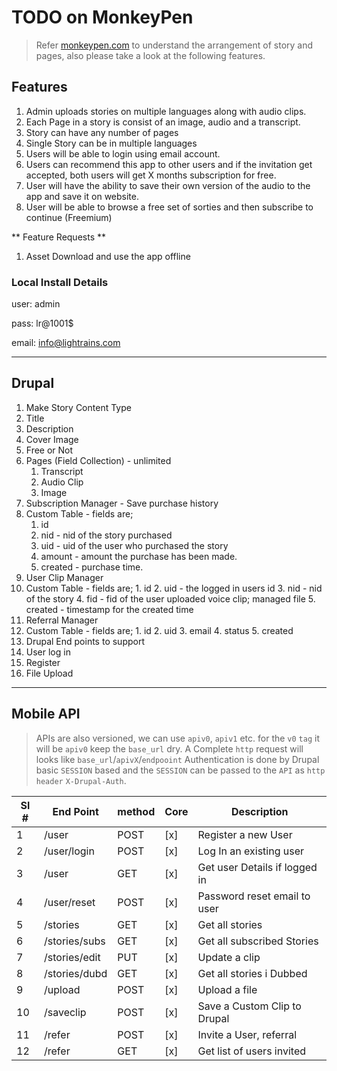 
# TODO on MonkeyPen
> Refer [monkeypen.com](http://monkeypen.com) to understand the arrangement of story and pages,
> also please take a look at the following features.

## Features

1. Admin uploads stories on multiple languages along with audio clips.
2. Each Page in a story is consist of an image, audio and a transcript.
3. Story can have any number of pages
4. Single Story can be in multiple languages
5. Users will be able to login using email account.
6. Users can recommend this app to other users and if the invitation get accepted, both users will get X months subscription for free.
7. User will have the ability to save their own version of the audio to the app and save it on website.
8. User will be able to browse a free set of sorties and then subscribe to continue (Freemium)

** Feature Requests **
1. Asset Download and use the app offline

### Local Install Details

user: admin

pass: lr@1001$

email: info@lightrains.com


-----

## Drupal

1. Make Story Content Type
 1. Title
 2. Description
 3. Cover Image
 4. Free or Not
 5. Pages (Field Collection) - unlimited
    1. Transcript
    2. Audio Clip
    3. Image
2. Subscription Manager - Save purchase history
 1. Custom Table - fields are;
    1. id
    2. nid - nid of the story purchased
    3. uid - uid of the user who purchased the story
    4. amount - amount the purchase has been made.
    5. created - purchase time.
3. User Clip Manager
  1. Custom Table - fields are;
    1. id
    2. uid - the logged in users id
    3. nid - nid of the story
    4. fid - fid of the user uploaded voice clip; managed file
    5. created - timestamp for the created time
4. Referral Manager
  1. Custom Table - fields are;
    1. id
    2. uid
    3. email
    4. status
    5. created
5. Drupal End points to support
  1. User log in
  2. Register
  3. File Upload


-----

## Mobile API

> APIs are also versioned, we can use `apiv0`, `apiv1` etc. for the `v0` `tag` it will be `apiv0`
> keep the `base_url` dry. A Complete `http` request will looks like `base_url`/`apivX`/`endpooint`
> Authentication is done by Drupal basic `SESSION` based and the `SESSION` can be passed to the `API`
> as `http` `header` `X-Drupal-Auth`.

Sl # | End Point | method |Core | Description
---|---|---|--- | ---
1| /user | POST | [x] | Register a new User
2| /user/login| POST | [x] | Log In an existing user
3| /user | GET | [x] | Get user Details if logged in
4| /user/reset | POST | [x] | Password reset email to user
5| /stories | GET | [x] | Get all stories
6| /stories/subs | GET | [x] | Get all subscribed Stories
7| /stories/edit | PUT | [x] | Update a clip
8| /stories/dubd | GET | [x] | Get all stories i Dubbed
9| /upload | POST | [x] | Upload a file
10| /saveclip | POST | [x] | Save a Custom Clip to Drupal
11| /refer | POST | [x] | Invite a User, referral
12| /refer | GET | [x] | Get list of users invited
